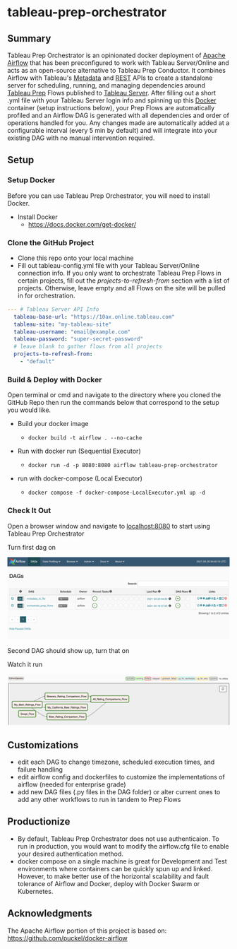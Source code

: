 # tableau-prep-orchestrator

## Summary

Tableau Prep Orchestrator is an opinionated docker deployment of [Apache Airflow](https://airflow.apache.org/docs/apache-airflow/stable/) that has been preconfigured to work with Tableau Server/Online and acts as an open-source alternative to Tableau Prep Conductor. It combines Airflow with Tableau's [Metadata](https://help.tableau.com/current/api/metadata_api/en-us/index.html) and [REST](https://help.tableau.com/current/api/rest_api/en-us/REST/rest_api.htm) APIs to create a standalone server for scheduling, running, and managing dependencies around [Tableau Prep](https://www.tableau.com/products/prep) Flows published to [Tableau Server](https://www.tableau.com/products/server). After filling out a short .yml file with your Tableau Server login info and spinning up this [Docker](https://www.docker.com/) container (setup instructions below), your Prep Flows are automatically profiled and an Airflow DAG is generated with all dependencies and order of operations handled for you. Any changes made are automatically added at a configurable interval (every 5 min by default) and will integrate into your existing DAG with no manual intervention required.

## Setup

### Setup Docker

Before you can use Tableau Prep Orchestrator, you will need to install Docker.

- Install Docker
  - <https://docs.docker.com/get-docker/>

### Clone the GitHub Project

- Clone this repo onto your local machine
- Fill out tableau-config.yml file with your Tableau Server/Online connection info. If you only want to orchestrate Tableau Prep Flows in certain projects, fill out the *projects-to-refresh-from* section with a list of projects. Otherwise, leave empty and all Flows on the site will be pulled in for orchestration.

```yaml
--- # Tableau Server API Info
  tableau-base-url: "https://10ax.online.tableau.com"
  tableau-site: "my-tableau-site"
  tableau-username: "email@example.com"
  tableau-password: "super-secret-password"
  # leave blank to gather flows from all projects
  projects-to-refresh-from:
    - "default"
```

### Build & Deploy with Docker

Open terminal or cmd and navigate to the directory where you cloned the GitHub Repo then run the commands below that correspond to the setup you would like.

- Build your docker image
  - `docker build -t airflow . --no-cache`

- Run with docker run (Sequential Executor)
  - `docker run -d -p 8080:8080 airflow tableau-prep-orchestrator`

- run with docker-compose (Local Executor)
  - `docker compose -f docker-compose-LocalExecutor.yml up -d`

### Check It Out

Open a browser window and navigate to <localhost:8080> to start using Tableau Prep Orchestrator

Turn first dag on

![Home Screen](./screenshots/home.png)

Second DAG should show up, turn that on

Watch it run

![Prep Flows as Airflow DAG](./screenshots/orchestrate_prep_flows.png)

## Customizations

- edit each DAG to change timezone, scheduled execution times, and failure handling
- edit airflow config and dockerfiles to customize the implementations of airflow (needed for enterprise grade)
- add new DAG files (.py files in the DAG folder) or alter current ones to add any other workflows to run in tandem to Prep Flows

## Productionize
- By default, Tableau Prep Orchestrator does not use authenticaion. To run in production, you would want to modify the airflow.cfg file to enable your desired authentication method.
- docker compose on a single machine is great for Development and Test environments where containers can be quickly spun up and linked. However, to make better use of the horizontal scalability and fault tolerance of Airflow and Docker, deploy with Docker Swarm or Kubernetes.

## Acknowledgments

The Apache Airflow portion of this project is based on:
<https://github.com/puckel/docker-airflow>

